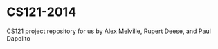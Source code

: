CS121-2014
==========

CS121 project repository for us by Alex Melville, Rupert Deese, and Paul Dapolito
